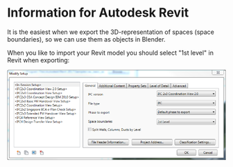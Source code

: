 # Information for Autodesk Revit

It is the easiest when we export the 3D-representation of spaces (space boundaries), so we can use them as objects in Blender.

When you like to import your Revit model you should select "1st level" in Revit when exporting:

![IFC-Export with 1st level selected](images/ifc_export_revit_1st_level.png?raw=true)
